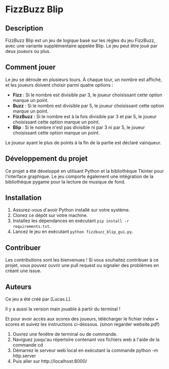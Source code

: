 # FizzBuzz Blip

## Description
FizzBuzz Blip est un jeu de logique basé sur les règles du jeu FizzBuzz, avec une variante supplémentaire appelée Blip. Le jeu peut être joué par deux joueurs ou plus.

## Comment jouer
Le jeu se déroule en plusieurs tours. À chaque tour, un nombre est affiché, et les joueurs doivent choisir parmi quatre options :

- **Fizz** : Si le nombre est divisible par 3, le joueur choisissant cette option marque un point.
- **Buzz** : Si le nombre est divisible par 5, le joueur choisissant cette option marque un point.
- **FizzBuzz** : Si le nombre est à la fois divisible par 3 et par 5, le joueur choisissant cette option marque un point.
- **Blip** : Si le nombre n'est pas divisible ni par 3 ni par 5, le joueur choisissant cette option marque un point.

Le joueur ayant le plus de points à la fin de la partie est déclaré vainqueur.

## Développement du projet
Ce projet a été développé en utilisant Python et la bibliothèque Tkinter pour l'interface graphique. Le jeu comporte également une intégration de la bibliothèque pygame pour la lecture de musique de fond.

## Installation
1. Assurez-vous d'avoir Python installé sur votre système.
2. Clonez ce dépôt sur votre machine.
3. Installez les dépendances en exécutant `pip install -r requirements.txt`.
4. Lancez le jeu en exécutant `python fizzbuzz_blip_gui.py`.

## Contribuer
Les contributions sont les bienvenues ! Si vous souhaitez contribuer à ce projet, vous pouvez ouvrir une pull request ou signaler des problèmes en créant une issue.

## Auteurs
Ce jeu a été créé par [Lucas.L]. 


Il y a aussi la version main jouable à partir du terminal !

Et pour avoir accès aux scores des joueurs, télécharger le fichier index + scores et suivez les instructions ci-dessous. (sinon regarder website.pdf)
1. Ouvrez une fenêtre de terminal ou de commande.
2. Naviguez jusqu'au répertoire contenant vos fichiers web à l'aide de la commande cd
3. Démarrez le serveur web local en exécutant la commande python -m http.server
4. Puis aller sur http://localhost:8000/
